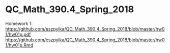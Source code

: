 # QC_Math_390.4_Spring_2018

Homework 1:
https://github.com/eszpylka/QC_Math_390.4_Spring_2018/blob/master/hw01/hw01p.pdf
https://github.com/eszpylka/QC_Math_390.4_Spring_2018/blob/master/hw01/hw01p.Rmd
